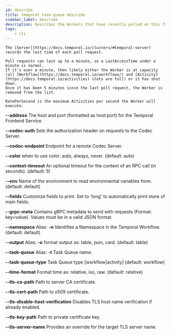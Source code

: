 ```yaml
---
id: describe
title: temporal task-queue describe
sidebar_label: describe
description: Describes the Workers that have recently polled on this Task Queue.
tags:
	- cli
---
```



    The [Server](https://docs.temporal.io/clusters/#temporal-server) records the last time of each poll request.
    
    Poll requests can last up to a minute, so a LastAccessTime under a minute is normal.
    If it's over a minute, then likely either the Worker is at capacity (all [Workflow](https://docs.temporal.io/workflows/) and [Activity](https://docs.temporal.io/activities) slots are full) or it has shut down.
    Once it has been 5 minutes since the last poll request, the Worker is removed from the list.
    
    RatePerSecond is the maximum Activities per second the Worker will execute.

**--address**
The host and port (formatted as host:port) for the Temporal Frontend Service.

**--codec-auth**
Sets the authorization header on requests to the Codec Server.

**--codec-endpoint**
Endpoint for a remote Codec Server.

**--color**
when to use color: auto, always, never. (default: auto)

**--context-timeout**
An optional timeout for the context of an RPC call (in seconds). (default: 5)

**--env**
Name of the environment to read environmental variables from. (default: default)

**--fields**
Customize fields to print. Set to 'long' to automatically print more of main fields.

**--grpc-meta**
Contains gRPC metadata to send with requests (Format: key=value). Values must be in a valid JSON format.

**--namespace**
Alias: **-n**
Identifies a Namespace in the Temporal Workflow. (default: default)

**--output**
Alias: **-o**
format output as: table, json, card. (default: table)

**--task-queue**
Alias: **-t**
Task Queue name.

**--task-queue-type**
Task Queue type [workflow|activity] (default: workflow)

**--time-format**
Format time as: relative, iso, raw. (default: relative)

**--tls-ca-path**
Path to server CA certificate.

**--tls-cert-path**
Path to x509 certificate.

**--tls-disable-host-verification**
Disables TLS host name verification if already enabled.

**--tls-key-path**
Path to private certificate key.

**--tls-server-name**
Provides an override for the target TLS server name.

